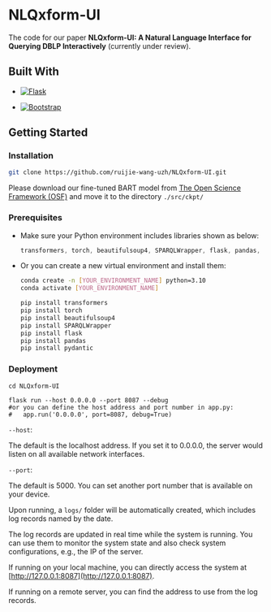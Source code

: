 # NLQxform-UI

The code for our paper **NLQxform-UI: A Natural Language Interface for Querying DBLP Interactively** (currently under review).


## Built With

* [![Flask][Flask.js]][Flask-url]

* [![Bootstrap][Bootstrap.com]][Bootstrap-url]

  

## Getting Started

### Installation

```bash
git clone https://github.com/ruijie-wang-uzh/NLQxform-UI.git
```
Please download our fine-tuned BART model from [The Open Science Framework (OSF)](https://osf.io/tzkfd/?view_only=0a0e8eb8999440688f4e915f7309e1df) and move it to the directory `./src/ckpt/`

### Prerequisites

- Make sure your Python environment includes libraries shown as below:

  ```powershell
  transformers, torch, beautifulsoup4, SPARQLWrapper, flask, pandas, pydantic
  ```

- Or you can create a new virtual environment and install them:

  ```bash
  conda create -n [YOUR_ENVIRONMENT_NAME] python=3.10
  conda activate [YOUR_ENVIRONMENT_NAME]
  
  pip install transformers
  pip install torch 
  pip install beautifulsoup4
  pip install SPARQLWrapper
  pip install flask
  pip install pandas
  pip install pydantic
  ```

### Deployment

```shell
cd NLQxform-UI

flask run --host 0.0.0.0 --port 8087 --debug
#or you can define the host address and port number in app.py:
#	app.run('0.0.0.0', port=8087, debug=True)
```

`--host`: 

  The default is the localhost address. If you set it to 0.0.0.0, the server would listen on all available network interfaces.

`--port`: 

  The default is 5000. You can set another port number that is available on your device.

Upon running, a `logs/` folder will be automatically created, which includes log records named by the date.

The log records are updated in real time while the system is running. You can use them to monitor the system state and also check system configurations, e.g., the IP of the server.

If running on your local machine, you can directly access the system at [http://127.0.0.1:8087](http://127.0.0.1:8087).

If running on a remote server, you can find the address to use from the log records.


[Flask.js]: https://img.shields.io/badge/Flask-20232A?style=for-the-badge&logo=react&logoColor=61DAFB
[Flask-url]: https://flask.palletsprojects.com/en/3.0.x/
[Bootstrap.com]: https://img.shields.io/badge/Bootstrap-563D7C?style=for-the-badge&logo=bootstrap&logoColor=white
[Bootstrap-url]: https://getbootstrap.com
